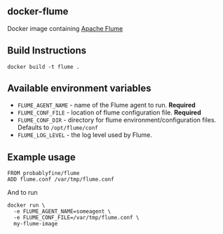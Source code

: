 ## docker-flume

  Docker image containing [Apache Flume](https://flume.apache.org/)

## Build Instructions

    docker build -t flume .

## Available environment variables

 * `FLUME_AGENT_NAME` - name of the Flume agent to run. **Required**
 * `FLUME_CONF_FILE` - location of flume configuration file. **Required**
 * `FLUME_CONF_DIR` - directory for flume environment/configuration files. Defaults to `/opt/flume/conf`
 * `FLUME_LOG_LEVEL` - the log level used by Flume.

## Example usage

    FROM probablyfine/flume
    ADD flume.conf /var/tmp/flume.conf

And to run

    docker run \
      -e FLUME_AGENT_NAME=someagent \
      -e FLUME_CONF_FILE=/var/tmp/flume.conf \
      my-flume-image
